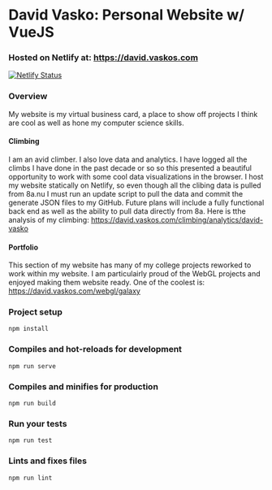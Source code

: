 # David Vasko: Personal Website w/ VueJS

### Hosted on Netlify at: https://david.vaskos.com

[![Netlify Status](https://api.netlify.com/api/v1/badges/3371fca4-2d3a-4e52-b950-3c65e675386d/deploy-status)](https://app.netlify.com/sites/vasko6d/deploys)

### Overview

My website is my virtual business card, a place to show off projects I think are cool as well as hone my computer science skills.

#### Climbing

I am an avid climber. I also love data and analytics. I have logged all the climbs I have done in the past decade or so so this presented a beautiful opportunity to work with some cool data visualizations in the browser. I host my website statically on Netlify, so even though all the clibing data is pulled from 8a.nu I must run an update script to pull the data and commit the generate JSON files to my GitHub. Future plans will include a fully functional back end as well as the ability to pull data directly from 8a. Here is tthe analysis of my climbing: https://david.vaskos.com/climbing/analytics/david-vasko


#### Portfolio

This section of my website has many of my college projects reworked to work within my website. I am particulairly proud of the WebGL projects and enjoyed making them website ready. One of the coolest is: https://david.vaskos.com/webgl/galaxy


### Project setup

```
npm install
```

### Compiles and hot-reloads for development

```
npm run serve
```

### Compiles and minifies for production

```
npm run build
```

### Run your tests

```
npm run test
```

### Lints and fixes files

```
npm run lint
```

